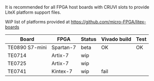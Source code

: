 It is recommended for all FPGA host boards with CRUVI slots to provide LiteX platform support files.

WiP list of platforms provided at https://github.com/micro-FPGA/litex-boards

|Board|FPGA|Status|Vivado build|Test|
|-----|----|--|--|--|
|TE0890 S7-mini|Spartan-7|beta|OK|OK|
|TE0714|Artix-7|wip | | |
|TE0725|Artix-7|wip | | |
|TE0741|Kintex-7|wip |fail||


